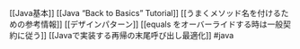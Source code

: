 [[Java基本]]
[[Java “Back to Basics” Tutorial]]
[[うまくメソッド名を付けるための参考情報]]
[[デザインパターン]]
[[equals をオーバーライドする時は一般契約に従う]]
[[Javaで実装する再帰の末尾呼び出し最適化]]
#java 